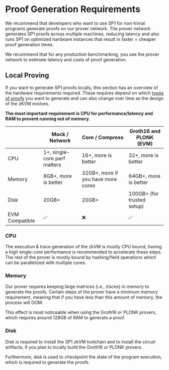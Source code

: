 # Proof Generation Requirements

<div class="warning">
We recommend that developers who want to use SP1 for non-trivial programs generate proofs on our prover network. The prover network generates SP1 proofs across multiple machines, reducing latency and also runs SP1 on optimized hardware instances that result in faster + cheaper proof generation times.

We recommend that for any production benchmarking, you use the prover network to estimate latency and costs of proof generation.

</div>

## Local Proving

If you want to generate SP1 proofs locally, this section has an overview of the hardware requirements required. These requires depend on which [types of proofs](../generating-proofs/proof-types.md) you want to generate and can also change over time as the design of the zKVM evolves.

**The most important requirement is CPU for performance/latency and RAM to prevent running out of memory.**

|                | Mock / Network               | Core / Compress                    | Groth16 and PLONK (EVM)    |
| -------------- | ---------------------------- | ---------------------------------- | -------------------------- |
| CPU            | 1+, single-core perf matters | 16+, more is better                | 32+, more is better        |
| Memory         | 8GB+, more is better         | 32GB+, more if you have more cores | 64GB+, more is better      |
| Disk           | 20GB+                        | 20GB+                              | 100GB+ (for trusted setup) |
| EVM Compatible | ✅                           | ❌                                 | ✅                         |

### CPU

The execution & trace generation of the zkVM is mostly CPU bound, having a high single-core
performance is recommended to accelerate these steps. The rest of the prover is mostly bound by hashing/field operations
which can be parallelized with multiple cores.

### Memory

Our prover requires keeping large matrices (i.e., traces) in memory to generate the proofs. Certain steps of the prover
have a minimum memory requirement, meaning that if you have less than this amount of memory, the process will OOM.

This effect is most noticeable when using the Groth16 or PLONK provers, which requires around 128GB
of RAM to generate a proof.

### Disk

Disk is required to install the SP1 zkVM toolchain and to install the circuit artifacts, if you
plan to locally build the Groth16 or PLONK provers.

Furthermore, disk is used to checkpoint the state of the program execution, which is required to generate the proofs.
